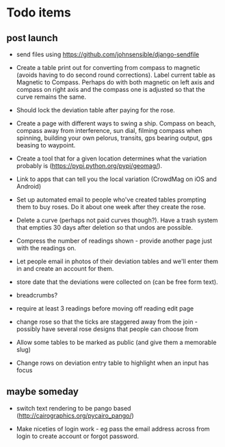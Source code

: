 # Todo items


## post launch

* send files using https://github.com/johnsensible/django-sendfile

* Create a table print out for converting from compass to magnetic (avoids having to do second round corrections). Label current table as Magnetic to Compass. Perhaps do with both magnetic on left axis and compass on right axis and the compass one is adjusted so that the curve remains the same.

* Should lock the deviation table after paying for the rose.

* Create a page with different ways to swing a ship. Compass on beach, compass away from interference, sun dial, filming compass when spinning, building your own pelorus, transits, gps bearing output, gps beasing to waypoint.

* Create a tool that for a given location determines what the variation probably is (https://pypi.python.org/pypi/geomag/).

* Link to apps that can tell you the local variation (CrowdMag on iOS and Android)

* Set up automated email to people who've created tables prompting them to buy roses. Do it about one week after they create the rose.

* Delete a curve (perhaps not paid curves though?). Have a trash system that empties 30 days after deletion so that undos are possible.

* Compress the number of readings shown - provide another page just with the readings on.

* Let people email in photos of their deviation tables and we'll enter them in and create an account for them.

* store date that the deviations were collected on (can be free form text).

* breadcrumbs?

* require at least 3 readings before moving off reading edit page

* change rose so that the ticks are staggered away from the join - possibly have several rose designs that people can choose from

* Allow some tables to be marked as public (and give them a memorable slug)

* Change rows on deviation entry table to highlight when an input has focus


## maybe someday

* switch text rendering to be pango based (http://cairographics.org/pycairo_pango/)

* Make niceties of login work - eg pass the email address across from login to create account or forgot password.

